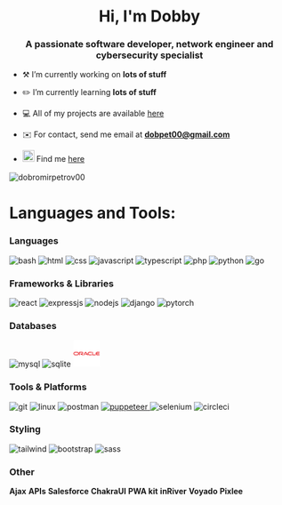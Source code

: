 <h1 align="center">Hi, I'm Dobby</h1>
<h3 align="center">A passionate software developer, network engineer and cybersecurity specialist</h3>

- ⚒️ I’m currently working on **lots of stuff**

- ✏️ I’m currently learning **lots of stuff**

- 💻 All of my projects are available [here](https://github.com/dobromirpetrov00?tab=repositories)

- ✉️ For contact, send me email at **dobpet00@gmail.com**

- <span display="inline-block" vertical-align="middle"><img src="https://skillicons.dev/icons?i=linkedin&theme=light" width="21px" height="21px" /> Find me [here](https://www.linkedin.com/in/dobromirpetrov1337) </span>

<p><img align="center" src="https://github-readme-stats.vercel.app/api/top-langs?username=dobromirpetrov00&show_icons=true&locale=en&layout=compact" alt="dobromirpetrov00" /></p>

<h1 align="left">Languages and Tools:</h1>

### Languages
<p align="left"> 
  <img title="bash" src="https://skillicons.dev/icons?i=bash&theme=light" />
  <img title="html" src="https://skillicons.dev/icons?i=html&theme=light" />
  <img title="css" src="https://skillicons.dev/icons?i=css&theme=light" />
  <img title="javascript" src="https://skillicons.dev/icons?i=javascript&theme=light" />
  <img title="typescript" src="https://skillicons.dev/icons?i=typescript&theme=light" />
  <img title="php" src="https://skillicons.dev/icons?i=php&theme=light" />
  <img title="python" src="https://skillicons.dev/icons?i=python&theme=light" />
  <img title="go" src="https://skillicons.dev/icons?i=go&theme=light" />
</p>

### Frameworks & Libraries
<p align="left">
  <img title="react" src="https://skillicons.dev/icons?i=react&theme=light" />
  <img title="expressjs" src="https://skillicons.dev/icons?i=expressjs&theme=light" />
  <img title="nodejs" src="https://skillicons.dev/icons?i=nodejs&theme=light" />
  <img title="django" src="https://skillicons.dev/icons?i=django&theme=light" />
  <img title="pytorch" src="https://skillicons.dev/icons?i=pytorch&theme=light" />
</p>

### Databases
<p align="left">
  <img title="mysql" src="https://skillicons.dev/icons?i=mysql&theme=light" />
  <img title="sqlite" src="https://skillicons.dev/icons?i=sqlite&theme=light" />
  <a href="https://www.oracle.com/" target="_blank" rel="noreferrer"> <img title="oracle" src="https://raw.githubusercontent.com/devicons/devicon/master/icons/oracle/oracle-original.svg" alt="oracle" width="48" height="48"/> </a>
</p>

### Tools & Platforms
<p align="left"> 
  <img title="git" src="https://skillicons.dev/icons?i=git&theme=light" />
  <img title="linux" src="https://skillicons.dev/icons?i=linux&theme=light" />
  <img title="postman" src="https://skillicons.dev/icons?i=postman&theme=light" />
  <a href="https://github.com/puppeteer/puppeteer" target="_blank" rel="noreferrer"> <img title="puppeteer" src="https://www.vectorlogo.zone/logos/pptrdev/pptrdev-official.svg" alt="puppeteer" width="48" height="48"/> </a>
  <img title="selenium" src="https://skillicons.dev/icons?i=selenium&theme=light" />
  <img title="circleci" src="https://skillicons.dev/icons?i=circleci&theme=light" />
</p>

### Styling
<p align="left">
  <img title="tailwind" src="https://skillicons.dev/icons?i=tailwind&theme=light" />
  <img title="bootstrap" src="https://skillicons.dev/icons?i=bootstrap&theme=light" />
  <img title="sass" src="https://skillicons.dev/icons?i=sass&theme=light" />
</p>

### Other
<p align="left"> 
  
  **Ajax** **APIs** **Salesforce** **ChakraUI** **PWA kit** **inRiver** **Voyado** **Pixlee**
</p>
